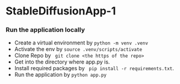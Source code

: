 # StableDiffusionApp-1

### Run the application locally
- Create a virtual environment by ``` python -m venv .venv ```
- Activate the env by ```source .venv/scripts/activate```
- Clone Repo by ``` git clone <the https of the repo>```
- Get into the directory where app.py is.
- Install required packages by ``` pip install -r requirements.txt```.
- Run the application by ``` python app.py ```
